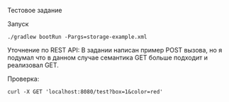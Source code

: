 Тестовое задание

Запуск
```
./gradlew bootRun -Pargs=storage-example.xml
```

Уточнение по REST API:
В задании написан пример POST вызова, но я подумал что в данном случае семантика GET больше подходит и реализовал GET.

Проверка:
```
curl -X GET 'localhost:8080/test?box=1&color=red'
```